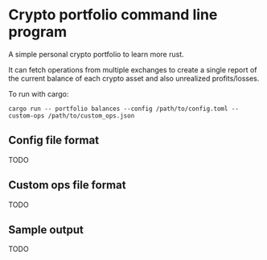 # Crypto portfolio command line program

A simple personal crypto portfolio to learn more rust.

It can fetch operations from multiple exchanges to create a single report of the current balance of each crypto asset and also unrealized profits/losses.

To run with cargo:
```shell
cargo run -- portfolio balances --config /path/to/config.toml --custom-ops /path/to/custom_ops.json
```

## Config file format

TODO

## Custom ops file format

TODO

## Sample output

TODO
